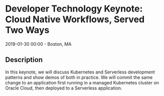 # Developer Technology Keynote: Cloud Native Workflows, Served Two Ways

2019-01-30 00:00  - Boston, MA

## Description

In this keynote, we will discuss Kubernetes and Serverless development patterns and show demos of both in practice. We will commit the same change to an application first running in a managed Kubernetes cluster on Oracle Cloud, then deployed to a Serverless application.
